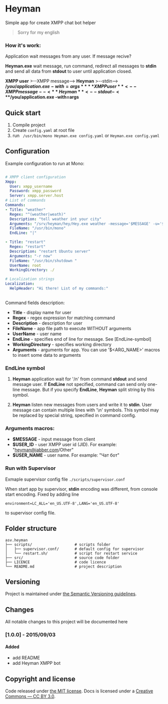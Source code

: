 # Heyman

Simple app for create XMPP chat bot helper

> Sorry for my english

### How it's work:

Application wait messages from any user. If message recive? 

**Heyman.exe** wait message, run command, redirect all messages to **stdin** and send all data from **stdout** to user until application closed.

**XMPP user** >--XMPP message--> **Heyman** >--stdin--> **$/you/application.exe -with=args**
**XMPP user** <--XMPP message--< **Heyman** <--stdout-< **$/you/application.exe -with=args**

## Quick start
    
 
 1. Compile project
 2. Create `config.yaml` at root file
 3. run ` /usr/bin/mono Heyman.exe config.yaml` or `Heyman.exe config.yaml`

## Configuration

Example configuration to run at Mono:
```yaml

# XMPP client configuration
Xmpp:
  User: xmpp_username
  Password: xmpp_password
  Server: xmpp.server.host
# List of commands  
Commands:
- Title: "weather"
  Regex: "^(weather|weath)"
  Description: "tell weather int your city"
  Arguments: "/srv/heyman/hey/Hey.exe weather -message='$MESSAGE' -u='$USER_ID' -n='$USER_NAME'"
  FileName: "/usr/bin/mono"
  EndLine: "|"

- Title: "restart"
  Regex: "restart"
  Description: "restart Ubuntu server"
  Arguments: "-r now"
  FileName: "/usr/bin/shutdown "
  UserName: root
  WorkingDirectory: ./

# Localization strings  
Localization:
  HelpHeader: "Hi there! List of my commands:"
  
```

Command fields description:
- **Title** - display name for user
- **Regex** - regex expression for matching command
- **Description** - description for user
- **FileName** - app file path to execute WITHOUT arguments
- **UserName** - user name 
- **EndLine** - specifies end of line for message. See [EndLine-symbol]
- **WorkingDirectory** - specifies working directory 
- **Arguments** - arguments for app. You can use '$<ARG_NAME>' macros to insert some data to arguments
 
### EndLine symbol

1. **Heyman** application wait for '/n' from command **stdout** and send message user. If **EndLine** not specified, command can send only one-line message. But if you specify **EndLine**, **Heyman** split string by this symbol. 

2. **Heyman** listen new messages from users and write it to **stdin**. User message can contain multiple lines with '\n' symbols. This symbol may be replaced by special string, specified in command config.

### Arguments macros:

- **$MESSAGE** - input message from client
- **$USER_ID** - user XMPP user id (JID). For example: "heyman@jabber.com/Other"
- **$USER_NAME** - user name. For example: "Чат бот"

### Run with Supervisor

Exmaple supervisor config file `./scripts/supervisor.conf`

When start app by supervisor, **stdin** encoding was different, from console start encoding. Fixed by adding line
```
environment=LC_ALL='en_US.UTF-8',LANG='en_US.UTF-8' 
```
to supervisor config file.

## Folder structure

```
asv.heyman
├── scripts/                   # scripts folder
│   ├── supervisor.conf/       # default config for supervisor
│   └── restart.sh/            # script for restart service
├── src/                       # source code folder
├── LICENCE                    # code licence
└── README.md                  # project description
```

## Versioning

Project is maintained under [the Semantic Versioning guidelines](http://semver.org/).

## Changes
All notable changes to this project will be documented here

### [1.0.0] - 2015/09/03

#### Added
 - add README
 - add Heyman XMPP bot

## Copyright and license

Code released under [the MIT license](<source to mit licence>). Docs is licensed under a [Creative Commons — CC BY 3.0](http://creativecommons.org/licenses/by/3.0/).